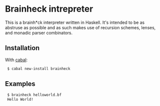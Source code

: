 # Brainheck intrepreter

This is a brainh\*ck interpreter written in Haskell. It's intended to be as
abstruse as possible and as such makes use of recursion schemes, lenses, and
monadic parser combinators.

## Installation

With [cabal](https://www.haskell.org/cabal/download.html):

```bash
 $ cabal new-install brainheck
```

## Examples

```bash
 $ brainheck helloworld.bf
 Hello World!
```
